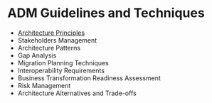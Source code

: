 # ADM Guidelines and Techniques

* [Architecture Principles](togaf/ADM-Technique-1-Architecture-Principles.md)
* Stakeholders Management
* Architecture Patterns
* Gap Analysis
* Migration Planning Techniques
* Interoperability Requirements
* Business Transformation Readiness Assessment
* Risk Management
* Architecture Alternatives and Trade-offs
